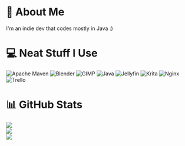 # 💫 About Me
I'm an indie dev that codes mostly in Java :)

# 💻 Neat Stuff I Use
![Apache Maven](https://img.shields.io/badge/Apache%20Maven-C71A36?style=for-the-badge&logo=Apache%20Maven&logoColor=white) ![Blender](https://img.shields.io/badge/blender-%23F5792A.svg?style=for-the-badge&logo=blender&logoColor=white) ![GIMP](https://img.shields.io/badge/Gimp-657D8B?style=for-the-badge&logo=gimp&logoColor=FFFFFF) ![Java](https://img.shields.io/badge/java-%23ED8B00.svg?style=for-the-badge&logo=openjdk&logoColor=white) ![Jellyfin](https://img.shields.io/badge/jellyfin-%23000B25.svg?style=for-the-badge&logo=Jellyfin&logoColor=00A4DC) ![Krita](https://img.shields.io/badge/Krita-203759?style=for-the-badge&logo=krita&logoColor=EEF37B) ![Nginx](https://img.shields.io/badge/nginx-%23009639.svg?style=for-the-badge&logo=nginx&logoColor=white) ![Trello](https://img.shields.io/badge/Trello-%23026AA7.svg?style=for-the-badge&logo=Trello&logoColor=white)

# 📊 GitHub Stats
![](https://github-readme-stats.vercel.app/api/top-langs/?username=JasonHorkles&theme=vue-dark&hide_border=true&include_all_commits=false&count_private=false&layout=compact)
<br/>
![](https://github-readme-stats.vercel.app/api?username=JasonHorkles&theme=vue-dark&hide_border=true&include_all_commits=false&count_private=false)
<br/>
![](https://github-readme-streak-stats.herokuapp.com/?user=JasonHorkles&theme=vue-dark&hide_border=true)

<!-- Thanks to GPRM ( https://gprm.itsvg.in ) -->
